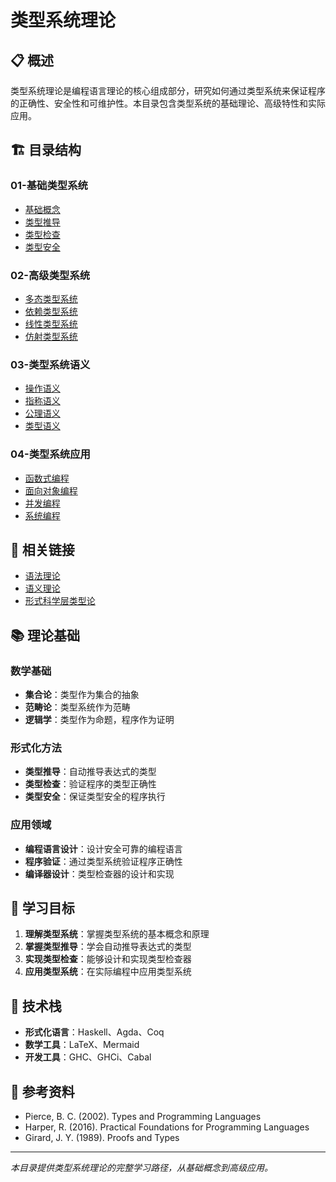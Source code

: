 # 类型系统理论

## 📋 概述

类型系统理论是编程语言理论的核心组成部分，研究如何通过类型系统来保证程序的正确性、安全性和可维护性。本目录包含类型系统的基础理论、高级特性和实际应用。

## 🏗️ 目录结构

### 01-基础类型系统

- [基础概念](01-Basic-Type-Systems/01-Basic-Concepts.md)
- [类型推导](01-Basic-Type-Systems/02-Type-Inference.md)
- [类型检查](01-Basic-Type-Systems/03-Type-Checking.md)
- [类型安全](01-Basic-Type-Systems/04-Type-Safety.md)

### 02-高级类型系统

- [多态类型系统](02-Advanced-Type-Systems/01-Polymorphic-Type-Systems.md)
- [依赖类型系统](02-Advanced-Type-Systems/02-Dependent-Type-Systems.md)
- [线性类型系统](02-Advanced-Type-Systems/03-Linear-Type-Systems.md)
- [仿射类型系统](02-Advanced-Type-Systems/04-Affine-Type-Systems.md)

### 03-类型系统语义

- [操作语义](03-Type-System-Semantics/01-Operational-Semantics.md)
- [指称语义](03-Type-System-Semantics/02-Denotational-Semantics.md)
- [公理语义](03-Type-System-Semantics/03-Axiomatic-Semantics.md)
- [类型语义](03-Type-System-Semantics/04-Type-Semantics.md)

### 04-类型系统应用

- [函数式编程](04-Type-System-Applications/01-Functional-Programming.md)
- [面向对象编程](04-Type-System-Applications/02-Object-Oriented-Programming.md)
- [并发编程](04-Type-System-Applications/03-Concurrent-Programming.md)
- [系统编程](04-Type-System-Applications/04-System-Programming.md)

## 🔗 相关链接

- [语法理论](../01-Syntax-Theory/)
- [语义理论](../02-Semantics-Theory/)
- [形式科学层类型论](../../02-Formal-Science/03-Type-Theory/)

## 📚 理论基础

### 数学基础

- **集合论**：类型作为集合的抽象
- **范畴论**：类型系统作为范畴
- **逻辑学**：类型作为命题，程序作为证明

### 形式化方法

- **类型推导**：自动推导表达式的类型
- **类型检查**：验证程序的类型正确性
- **类型安全**：保证类型安全的程序执行

### 应用领域

- **编程语言设计**：设计安全可靠的编程语言
- **程序验证**：通过类型系统验证程序正确性
- **编译器设计**：类型检查器的设计和实现

## 🎯 学习目标

1. **理解类型系统**：掌握类型系统的基本概念和原理
2. **掌握类型推导**：学会自动推导表达式的类型
3. **实现类型检查**：能够设计和实现类型检查器
4. **应用类型系统**：在实际编程中应用类型系统

## 🔧 技术栈

- **形式化语言**：Haskell、Agda、Coq
- **数学工具**：LaTeX、Mermaid
- **开发工具**：GHC、GHCi、Cabal

## 📖 参考资料

- Pierce, B. C. (2002). Types and Programming Languages
- Harper, R. (2016). Practical Foundations for Programming Languages
- Girard, J. Y. (1989). Proofs and Types

---

*本目录提供类型系统理论的完整学习路径，从基础概念到高级应用。*
